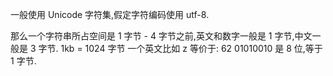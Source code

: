 一般使用 Unicode 字符集,假定字符编码使用 utf-8.

那么一个字符串所占空间是 1 字节 - 4 字节之前,英文和数字一般是 1 字节,中文一般是 3 字节.
1kb = 1024 字节
一个英文比如 z 等价于: 62 01010010 是 8 位,等于 1 字节.
